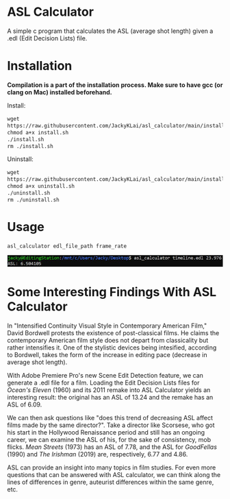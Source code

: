 # ASL Calculator
A simple c program that calculates the ASL (average shot length) given a .edl (Edit Decision Lists) file.

# Installation
**Compilation is a part of the installation process. Make sure to have gcc (or clang on Mac) installed beforehand.**

Install:

    wget https://raw.githubusercontent.com/JackyKLai/asl_calculator/main/installation/install.sh
    chmod a+x install.sh
    ./install.sh
    rm ./install.sh
    
Uninstall:

    wget https://raw.githubusercontent.com/JackyKLai/asl_calculator/main/installation/uninstall.sh
    chmod a+x uninstall.sh
    ./uninstall.sh
    rm ./uninstall.sh
    
# Usage
    
    asl_calculator edl_file_path frame_rate

![Usage_example](https://github.com/JackyKLai/asl_calculator/raw/main/usage.JPG)

# Some Interesting Findings With ASL Calculator
In "Intensified Continuity Visual Style in Contemporary American Film," David Bordwell protests the existence of post-classical films. He claims the contemporary American film style does not depart from classicality but rather intensifies it. One of the stylistic devices being intesified, according to Bordwell, takes the form of the increase in editing pace (decrease in average shot length).

With Adobe Premiere Pro's new Scene Edit Detection feature, we can generate a .edl file for a film. Loading the Edit Decision Lists files for *Ocean's Eleven* (1960) and its 2011 remake into ASL Calculator yields an interesting result: the original has an ASL of 13.24 and the remake has an ASL of 6.09.

We can then ask questions like "does this trend of decreasing ASL affect films made by the same director?". Take a director like Scorsese, who got his start in the Hollywood Renaissance period and still has an ongoing career, we can examine the ASL of his, for the sake of consistency, mob flicks. *Mean Streets* (1973) has an ASL of 7.78, and the ASL for *GoodFellas* (1990) and *The Irishman* (2019) are, respectively, 6.77 and 4.86.

ASL can provide an insight into many topics in film studies. For even more questions that can be answered with ASL calculator, we can think along the lines of differences in genre, auteurist differences within the same genre, etc.
